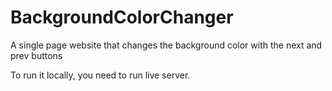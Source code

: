 # BackgroundColorChanger
A single page website that changes the background color with the next and prev buttons


To run it locally, you need to run live server. 